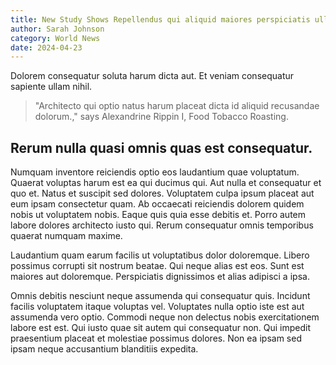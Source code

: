 ```yaml
---
title: New Study Shows Repellendus qui aliquid maiores perspiciatis ullam.
author: Sarah Johnson
category: World News
date: 2024-04-23
---
```


Dolorem consequatur soluta harum dicta aut. Et veniam consequatur sapiente ullam nihil.

> "Architecto qui optio natus harum placeat dicta id aliquid recusandae dolorum.," says Alexandrine Rippin I, Food Tobacco Roasting.

## Rerum nulla quasi omnis quas est consequatur.

Numquam inventore reiciendis optio eos laudantium quae voluptatum. Quaerat voluptas harum est ea qui ducimus qui. Aut nulla et consequatur et quo et. Natus et suscipit sed dolores. Voluptatem culpa ipsum placeat aut eum ipsam consectetur quam. Ab occaecati reiciendis dolorem quidem nobis ut voluptatem nobis. Eaque quis quia esse debitis et. Porro autem labore dolores architecto iusto qui. Rerum consequatur omnis temporibus quaerat numquam maxime.

Laudantium quam earum facilis ut voluptatibus dolor doloremque. Libero possimus corrupti sit nostrum beatae. Qui neque alias est eos. Sunt est maiores aut doloremque. Perspiciatis dignissimos et alias adipisci a ipsa.

Omnis debitis nesciunt neque assumenda qui consequatur quis. Incidunt facilis voluptatem itaque voluptas vel. Voluptates nulla optio iste est aut assumenda vero optio. Commodi neque non delectus nobis exercitationem labore est est. Qui iusto quae sit autem qui consequatur non. Qui impedit praesentium placeat et molestiae possimus dolores. Non ea ipsam sed ipsam neque accusantium blanditiis expedita.